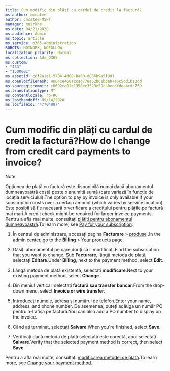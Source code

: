 ```yaml
---
title: Cum modific din plăți cu cardul de credit la factură?
ms.author: cmcatee
author: cmcatee-MSFT
manager: mnirkhe
ms.date: 04/21/2020
ms.audience: Admin
ms.topic: article
ms.service: o365-administration
ROBOTS: NOINDEX, NOFOLLOW
localization_priority: Normal
ms.collection: Adm_O365
ms.custom:
- "433"
- "1500001"
ms.assetid: c8f2a1a1-9704-4d08-ba60-d836b9a5f981
ms.openlocfilehash: 4004ce468accad778e52b61bbab7e6c5dd1b13dd
ms.sourcegitcommit: c6692ce0fa1358ec3529e59ca0ecdfdea4cdc759
ms.translationtype: MT
ms.contentlocale: ro-RO
ms.lasthandoff: 09/14/2020
ms.locfileid: "47704987"
---
```

# <a name="how-do-i-change-from-credit-card-payments-to-invoice"></a><span data-ttu-id="ffdd3-102">Cum modific din plăți cu cardul de credit la factură?</span><span class="sxs-lookup"><span data-stu-id="ffdd3-102">How do I change from credit card payments to invoice?</span></span>

> [!NOTE]
> <span data-ttu-id="ffdd3-103">Opțiunea de plată cu factură este disponibilă numai dacă abonamentul dumneavoastră costă peste o anumită sumă (care variază în funcție de locația serviciului).</span><span class="sxs-lookup"><span data-stu-id="ffdd3-103">The option to pay by invoice is only available if your subscription costs over a certain amount (which varies by service location).</span></span> <span data-ttu-id="ffdd3-104">Este posibil să fie necesară o verificare a creditului pentru plățile pe factură mai mari.</span><span class="sxs-lookup"><span data-stu-id="ffdd3-104">A credit check might be required for larger invoice payments.</span></span> <span data-ttu-id="ffdd3-105">Pentru a afla mai multe, consultați [plătiți pentru abonamentul dumneavoastră](https://docs.microsoft.com/microsoft-365/commerce/billing-and-payments/pay-for-your-subscription).</span><span class="sxs-lookup"><span data-stu-id="ffdd3-105">To learn more, see [Pay for your subscription](https://docs.microsoft.com/microsoft-365/commerce/billing-and-payments/pay-for-your-subscription).</span></span>

1. <span data-ttu-id="ffdd3-106">În centrul de administrare, accesați pagina **Facturare**  >  [produse](https://go.microsoft.com/fwlink/p/?linkid=842054) .</span><span class="sxs-lookup"><span data-stu-id="ffdd3-106">In the admin center, go to the **Billing** > [Your products](https://go.microsoft.com/fwlink/p/?linkid=842054) page.</span></span>

2. <span data-ttu-id="ffdd3-107">Găsiți abonamentul pe care doriți să îl modificați.</span><span class="sxs-lookup"><span data-stu-id="ffdd3-107">Find the subscription that you want to change.</span></span> <span data-ttu-id="ffdd3-108">Sub **Facturare**, lângă metoda de plată, selectați **Editare**.</span><span class="sxs-lookup"><span data-stu-id="ffdd3-108">Under **Billing**, next to the payment method, select **Edit**.</span></span>

3. <span data-ttu-id="ffdd3-109">Lângă metoda de plată existentă, selectați **modificare**.</span><span class="sxs-lookup"><span data-stu-id="ffdd3-109">Next to your existing payment method, select **Change**.</span></span>

4. <span data-ttu-id="ffdd3-110">Din meniul vertical, selectați **factură sau transfer bancar**.</span><span class="sxs-lookup"><span data-stu-id="ffdd3-110">From the drop-down menu, select **Invoice or wire transfer**.</span></span>

5. <span data-ttu-id="ffdd3-111">Introduceți numele, adresa și numărul de telefon.</span><span class="sxs-lookup"><span data-stu-id="ffdd3-111">Enter your name, address, and phone number.</span></span> <span data-ttu-id="ffdd3-112">De asemenea, puteți adăuga un număr PO pentru a-l afișa pe factură.</span><span class="sxs-lookup"><span data-stu-id="ffdd3-112">You can also add a PO number to display on the invoice.</span></span>

6. <span data-ttu-id="ffdd3-113">Când ați terminat, selectați **Salvare**.</span><span class="sxs-lookup"><span data-stu-id="ffdd3-113">When you're finished, select **Save**.</span></span>

7. <span data-ttu-id="ffdd3-114">Verificați dacă metoda de plată selectată este corectă, apoi selectați **Salvare**.</span><span class="sxs-lookup"><span data-stu-id="ffdd3-114">Verify that the selected payment method is correct, then select **Save**.</span></span>

<span data-ttu-id="ffdd3-115">Pentru a afla mai multe, consultați [modificarea metodei de plată](https://docs.microsoft.com/microsoft-365/commerce/billing-and-payments/change-payment-method).</span><span class="sxs-lookup"><span data-stu-id="ffdd3-115">To learn more, see [Change your payment method](https://docs.microsoft.com/microsoft-365/commerce/billing-and-payments/change-payment-method).</span></span>